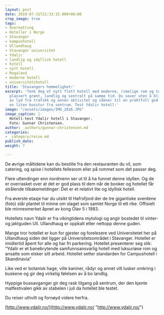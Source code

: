 ```yaml
---
layout: post
date: 2019-07-31T21:33:15.000+00:00
crop_image: true
tags:
- Overnatting
- Hoteller i Norge
- Stavanger
- kampushotell
- Ullandhaug
- Stavanger universitet
- Ydalir
- landlig og idyllisk hotell
- hotell
- nytt hotell
- Rogaland
- moderne hotell
- universitetshotell
title: 'Stavangers hemmelighet:'
excerpt: 'Tenk deg et nytt flott hotell med moderne, rimelige rom og topp service
  plassert grønt, landlig og sentralt på samme tid. Du sover uten å bli forstyrret
  av lyd fra trafikk og annen aktivitet og våkner til en praktfull god frokost - beliggende
  en liten busstur fra sentrum. Test Ydalir hotell:'
image: "/assets/images/IMG_2816.JPG"
image_caption: |-
  Hotell-test Ydalir hotell i Stavanger.
  Foto: Gunnar Christensen.
author: _authors/gunnar-christensen.md
categories:
- _category/reise.md
publish_date: 
weight: 7

---
```

De øvrige måltidene kan du bestille fra den restauranten du vil, som catering, og spise i hotellets fellesrom eller på rommet som det passer deg.

Flere utlendinger enn nordmenn ser ut til å ha funnet denne idyllen. Og de er overrasket over at det er god plass til dem når de booker og hotellet får strålende tilbakemeldinger: Det er et relativt lite og idyllisk hotell.

Fra øverste etasje har du utsikt til Hafrsfjord der de tre gigantiske sverdene (foto) står plantet til minne om slaget som samlet Norge til ett rike. Offisielt ble minnesmerket åpnet av kong Olav 5 i 1983.

Hotellets navn Ydalir er fra vikingtidens mytologi og angir bostedet til vinter-og  jaktguden Ull. Ullandhaug er oppkalt etter nettopp denne guden.

Mange tror hotellet er kun for gjester og forelesere ved Universitetet her på Ullandhaug siden det ligger på Universitetsområdet i Stavanger. Hotellet er imidlertid åpent for alle og har fri parkering. Hotellet presenterer seg slik: “Ydalir er et banebrytende samfunnsansvarlig hotell med luksuriøse rom og ansatte som elsker sitt arbeid. Hotellet setter standarden for Campushotell i Skandinavia”

Like ved er botanisk hage, ville kaniner, rådyr og annet vilt lusker omkring i buskene og gir deg virkelig følelsen av å bo landlig.

Hyppige bussavganger gir deg rask tilgang på sentrum, der den kjente matfestivalen gikk av stabelen i juli da hotellet ble testet.

Du reiser uthvilt og fornøyd videre herfra.

[http://www.ydalir.no/](http://www.ydalir.no/ "http://www.ydalir.no/")